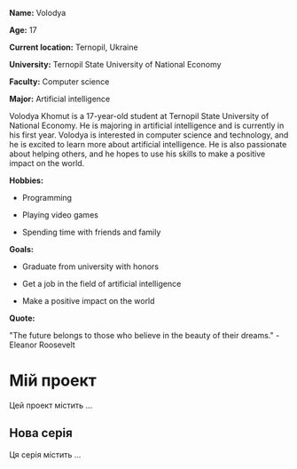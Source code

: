**Name:** Volodya 

**Age:** 17

**Current location:** Ternopil, Ukraine

**University:** Ternopil State University of National Economy

**Faculty:** Computer science

**Major:** Artificial intelligence


Volodya Khomut is a 17-year-old student at Ternopil State University of National Economy. He is majoring in artificial intelligence and is currently in his first year. Volodya is interested in computer science and technology, and he is excited to learn more about artificial intelligence. He is also passionate about helping others, and he hopes to use his skills to make a positive impact on the world.


**Hobbies:**


* Programming
  
* Playing video games
  
* Spending time with friends and family


**Goals:**


* Graduate from university with honors
  
* Get a job in the field of artificial intelligence
  
* Make a positive impact on the world
  

**Quote:**


"The future belongs to those who believe in the beauty of their dreams." - Eleanor Roosevelt
# Мій проект

Цей проект містить ...

## Нова серія

Ця серія містить ...

